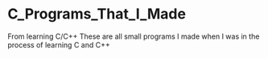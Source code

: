 # C_Programs_That_I_Made
From learning C/C++
These are all small programs I made when I was in the process of learning C and C++
